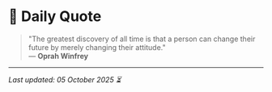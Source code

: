 # 📜 Daily Quote

> "The greatest discovery of all time is that a person can change their future by merely changing their attitude."  
> — **Oprah Winfrey**

---

_Last updated: 05 October 2025 ⏳_
